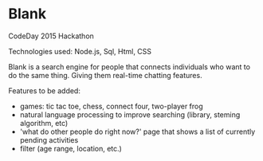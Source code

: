 # Blank

CodeDay 2015 Hackathon 


Technologies used: Node.js, Sql, Html, CSS

Blank is a search engine for people that connects individuals who want to do the same thing. Giving them real-time chatting features.

Features to be added: 
   - games: tic tac toe, chess, connect four, two-player frog
   - natural language processing to improve searching (library, steming algorithm, etc)
   - 'what do other people do right now?' page that shows a list of currently pending activities
   - filter (age range, location, etc.)
